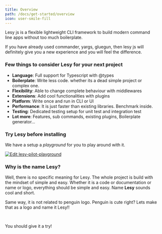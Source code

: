 ```yaml
---
title: Overview
path: /docs/get-started/overview
icon: user-smile-fill
---
```


Lesy js is a flexible lightweight CLI framework to build modern command line apps without too much boilerplate.

If you have already used commander, yargs, gluegun, then lesy js will definitely give you a new experience and you will feel the difference.

### Few things to consider Lesy for your next project

- **Language**: Full support for Typescript with @types
- **Boilerplate**: Write less code. whether its a dead simple project or complex one.
- **Flexibility**: Able to change complete behaviour with middlewares
- **Extensions**: Add cool functionalities with plugins
- **Platform**: Write once and run in CLI or UI
- **Performance**: It is just faster than existing libraries. Benchmark inside.
- **Testing**: Dedicated testing setup for unit test and integration test
- **Lot more**: Features, sub commands, existing plugins, Boilerplate generator...

### Try Lesy before installing

We have a setup a _playground_ for you to play around with it.

[![Edit lesy-pilot-playground](https://codesandbox.io/static/img/play-codesandbox.svg)](https://codesandbox.io/s/lesy-pilot-playground-hzjgw?fontsize=14&hidenavigation=1&view=preview)

### Why is the name Lesy?

Well, there is no specific meaning for Lesy. The whole project is build with the mindset of simple and easy. Whether it is a code or documentation or name or logo, everything should be simple and easy. Name **Lesy** sounds cool and short.

Same way, it is not related to penguin logo. Penguin is cute right? Lets make that as a logo and name it Lesy!!

<br/>

You should give it a try!
